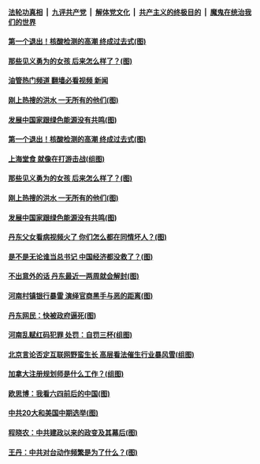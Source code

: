 ####  [法轮功真相](../../../../basic/blob/master/README.md?t=06260731) &nbsp;|&nbsp; [九评共产党](../../../../9ping.md/blob/master/README.md?t=06260731) &nbsp;|&nbsp; [解体党文化](../../../../jtdwh.md/blob/master/README.md?t=06260731)  &nbsp;|&nbsp; [共产主义的终极目的](../../../../gczydzjmd.md/blob/master/README.md?t=06260731) &nbsp;|&nbsp; [魔鬼在统治我们的世界](../../../../mgztzwmdsj.md/blob/master/README.md?t=06260731) 

#### [第一个退出！核酸检测的高潮 终成过去式(图)](../pages/p4/1010179.md?t=06260731) 

#### [那些见义勇为的女孩 后来怎么样了？(图)](../pages/p4/1010182.md?t=06260731) 

#### [油管热门频道 翻墙必看视频 新闻](http://45.76.130.85:81/youtube.html?06260731)


#### [刚上热搜的洪水 一无所有的他们(图)](../pages/p4/1010103.md?t=06260731) 


#### [发展中国家跟绿色能源没有共鸣(图)](../pages/p4/1010098.md?t=06260731) 

#### [第一个退出！核酸检测的高潮 终成过去式(图)](../pages/p4/1010179.md?t=06260731) 

#### [上海堂食 就像在打游击战(组图)](../pages/p4/1010184.md?t=06260731) 

#### [那些见义勇为的女孩 后来怎么样了？(图)](../pages/p4/1010182.md?t=06260731) 


#### [刚上热搜的洪水 一无所有的他们(图)](../pages/p4/1010103.md?t=06260731) 


#### [发展中国家跟绿色能源没有共鸣(图)](../pages/p4/1010098.md?t=06260731) 

#### [丹东父女看病视频火了 你们怎么都在同情坏人？(图)](../pages/p4/1010101.md?t=06260731) 

#### [是不是无论谁当总书记 中国经济都没救了？(图)](../pages/p4/1009981.md?t=06260731) 

#### [不出意外的话 丹东最近一两周就会解封(图)](../pages/p4/1010002.md?t=06260731) 

#### [河南村镇银行暴雷 演绎官商黑手与恶的距离(图)](../pages/p4/1009989.md?t=06260731) 

#### [丹东网民：快被政府逼死(图)](../pages/p4/1009985.md?t=06260731) 

#### [河南乱赋红码犯罪 处罚：自罚三杯(组图)](../pages/p4/1009996.md?t=06260731) 

#### [北京言论否定互联网野蛮生长 高层看法催生行业暴风雪(组图)](../pages/p4/1009932.md?t=06260731) 

#### [加拿大注册规划师是什么工作？(组图)](../pages/p4/1009926.md?t=06260731) 

#### [欧思博：我看六四前后的中国(图)](../pages/p4/1009923.md?t=06260731) 

#### [中共20大和美国中期选举(图)](../pages/p4/1009921.md?t=06260731) 


#### [程晓农：中共建政以来的政变及其幕后(图)](../pages/p4/1009919.md?t=06260731) 

#### [王丹：中共对台动作频繁是为了什么？(图)](../pages/p4/1009920.md?t=06260731) 

<img src='http://gfw-breaker.win/goodnews/indexes/p4.md' width='0px' height='0px'/>
